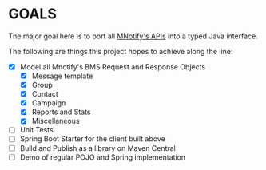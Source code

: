 # GOALS
The major goal here is to port all [MNotify's APIs](https://readthedocs.mnotify.com/) into a typed Java interface.

The following are things this project hopes to achieve along the line:

- [x] Model all Mnotify's BMS Request and Response Objects
  - [x] Message template
  - [x] Group
  - [x] Contact
  - [x] Campaign
  - [x] Reports and Stats
  - [x] Miscellaneous
  
- [ ] Unit Tests
- [ ] Spring Boot Starter for the client built above
- [ ] Build and Publish as a library on Maven Central
- [ ] Demo of regular POJO and Spring implementation
